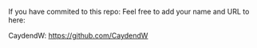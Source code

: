 If you have commited to this repo: Feel free to add your name and URL to here:  

CaydendW: https://github.com/CaydendW
